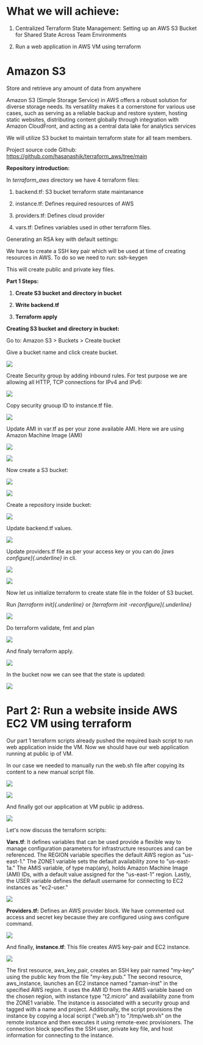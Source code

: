 # What we will achieve:

1.  Centralized Terraform State Management: Setting up an AWS S3 Bucket
    for Shared State Across Team Environments

2.  Run a web application in AWS VM using terraform

# Amazon S3

Store and retrieve any amount of data from anywhere

Amazon S3 (Simple Storage Service) in AWS offers a robust solution for
diverse storage needs. Its versatility makes it a cornerstone for
various use cases, such as serving as a reliable backup and restore
system, hosting static websites, distributing content globally through
integration with Amazon CloudFront, and acting as a central data lake
for analytics services

We will utilize S3 bucket to maintain terraform state for all team
members.

Project source code Github:
<https://github.com/hasanashik/terraform_aws/tree/main>

**Repository introduction:**

In *terraform_aws* directory we have 4 terraform files:

1.  backend.tf: S3 bucket terraform state maintanance

2.  instance.tf: Defines required resources of AWS

3.  providers.tf: Defines cloud provider

4.  vars.tf: Defines variables used in other terraform files.

Generating an RSA key with default settings:

We have to create a SSH key pair which will be used at time of creating
resources in AWS. To do so we need to run: ssh-keygen

This will create public and private key files.

**Part 1 Steps:**

1.  **Create S3 bucket and directory in bucket**

2.  **Write backend.tf**

3.  **Terraform apply**

**Creating S3 bucket and directory in bucket:**

Go to: Amazon S3 \> Buckets \> Create bucket

Give a bucket name and click create bucket.

![](./images/image1.png)

Create Security group by adding inbound rules. For test purpose we are
allowing all HTTP, TCP connections for IPv4 and IPv6:

![](./images/image2.png)

Copy security gruoup ID to instance.tf file.

![](./images/image3.png)

Update AMI in var.tf as per your zone available AMI. Here we are using
Amazon Machine Image (AMI)

![](./images/image4.png)

![](./images/image5.png)

Now create a S3 bucket:

![](./images/image6.png)

![](./images/image7.png)

Create a repository inside bucket:

![](./images/image8.png)

Update backend.tf values.

![](./images/image9.png)

Update providers.tf file as per your access key or you can do *[aws
configure]{.underline}* in cli.

![](./images/image10.png)

![](./images/image11.png)

Now let us initialize terraform to create state file in the folder of S3
bucket.

Run *[terraform init]{.underline}* or *[terraform init
-reconfigure]{.underline}*

![](./images/image12.png)

Do terraform validate, fmt and plan

![](./images/image13.png)

And finaly terraform apply.

![](./images/image14.png)

In the bucket now we can see that the state is updated:

![](./images/image15.png)

# Part 2: Run a website inside AWS EC2 VM using terraform

Our part 1 terraform scripts already pushed the required bash script to
run web application inside the VM. Now we should have our web
application running at public ip of VM.

In our case we needed to manually run the web.sh file after copying its
content to a new manual script file.

![](./images/image16.png)

![](./images/image17.png)

And finally got our application at VM public ip address.

![](./images/image18.png) 

Let's now discuss the terraform scripts:

**Vars.tf**: It defines variables that can be used provide a flexible
way to manage configuration parameters for infrastructure resources and
can be referenced. The REGION variable specifies the default AWS region
as \"us-east-1.\" The ZONE1 variable sets the default availability zone
to \"us-east-1a.\" The AMIS variable, of type map(any), holds Amazon
Machine Image (AMI) IDs, with a default value assigned for the
\"us-east-1\" region. Lastly, the USER variable defines the default
username for connecting to EC2 instances as \"ec2-user.\"

![](./images/image19.png) 

**Providers.tf:** Defines an AWS provider block. We have commented out
access and secret key because they are configured using aws configure
command.

![](./images/image20.png)

And finally, **instance.tf**: This file creates AWS key-pair and EC2
instance.

![](./images/image21.png)

The first resource, aws_key_pair, creates an SSH key pair named
\"my-key\" using the public key from the file \"my-key.pub.\" The second
resource, aws_instance, launches an EC2 instance named \"zaman-inst\" in
the specified AWS region. It uses the AMI ID from the AMIS variable
based on the chosen region, with instance type \"t2.micro\" and
availability zone from the ZONE1 variable. The instance is associated
with a security group and tagged with a name and project. Additionally,
the script provisions the instance by copying a local script
(\"web.sh\") to \"/tmp/web.sh\" on the remote instance and then executes
it using remote-exec provisioners. The connection block specifies the
SSH user, private key file, and host information for connecting to the
instance.
